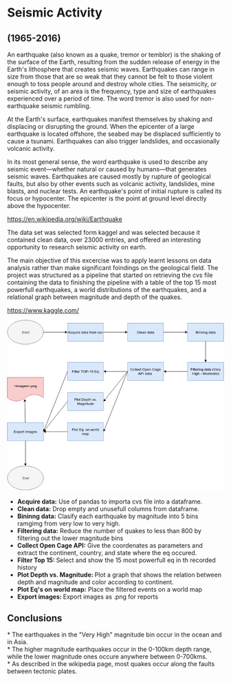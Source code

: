 <h1>Seismic Activity</h1>
<h2>(1965-2016)</h2>
<p>An earthquake (also known as a quake, tremor or temblor) is the shaking of the surface of the Earth, resulting from the sudden release of energy in the Earth's lithosphere that creates seismic waves. Earthquakes can range in size from those that are so weak that they cannot be felt to those violent enough to toss people around and destroy whole cities. The seismicity, or seismic activity, of an area is the frequency, type and size of earthquakes experienced over a period of time. The word tremor is also used for non-earthquake seismic rumbling.

At the Earth's surface, earthquakes manifest themselves by shaking and displacing or disrupting the ground. When the epicenter of a large earthquake is located offshore, the seabed may be displaced sufficiently to cause a tsunami. Earthquakes can also trigger landslides, and occasionally volcanic activity.

In its most general sense, the word earthquake is used to describe any seismic event—whether natural or caused by humans—that generates seismic waves. Earthquakes are caused mostly by rupture of geological faults, but also by other events such as volcanic activity, landslides, mine blasts, and nuclear tests. An earthquake's point of initial rupture is called its focus or hypocenter. The epicenter is the point at ground level directly above the hypocenter.

https://en.wikipedia.org/wiki/Earthquake</p>

<p>The data set was selected form kaggel and was selected because it contained clean data, over 23000 entries, and offered an interesting opportunity to research seismic activity on earth.

The main objective of this excercise was to apply learnt lessons on data analysis rather than make significant foindings on the geological field.  The project was structured as a pipeline that started on retrieving the cvs file containing the data to finishing the pipeline with a table of the top 15 most powerfull earthquakes, a world distributions of the earthquakes, and a relational graph between magnitude and depth of the quakes.

https://www.kaggle.com/</p>

<img src="./pipeline.png">

* <b>Acquire data:</b> Use of pandas to importa cvs file into a dataframe.
* <b>Clean data:</b> Drop empty and unusefull columns from dataframe.
* <b>Bininng data:</b> Clasify each earthquake by magnitude into 5 bins ramgimg from very low to very high.
* <b>Filtering data:</b> Reduce the number of quakes to less than 800 by filtering out the lower magnitude bins
* <b>Collect Open Cage API:</b> Give the coordenates as parameters and extract the continent, country, and state where the eq occured. 
* <b> Filter Top 15: </b> Select and show the 15 most powerfull eq in th recorded history
* <b> Plot Depth vs. Magnitude: </b> Plot a graph that shows the relation between depth and magnitude and color according to continent.
* <b>Plot Eq's on world map:</b> Place the filtered events on a world map
* <b> Export images: </b> Export images as .png for reports

<h2>Conclusions</h2>
* The earthquakes in the "Very High" magnitude bin occur in the ocean and in Asia.<br>
* The higher magnitude earthquakes occur in the 0-100km depth range, while the lower magnitude ones occure anywhere between 0-700kms.<br>
* As described in the wikipedia page, most quakes occur along the faults between tectonic plates.